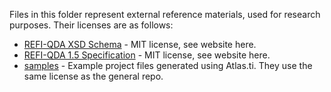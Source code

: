 Files in this folder represent external reference materials, used for research purposes. Their licenses are as follows:

- [REFI-QDA XSD Schema](Project-mrt2019.xsd) - MIT license, see website here.
- [REFI-QDA 1.5 Specification](REFI-QDA-1-5.pdf) - MIT license, see website here.
- [samples](samples/) - Example project files generated using Atlas.ti. They use the same license as the general repo.
